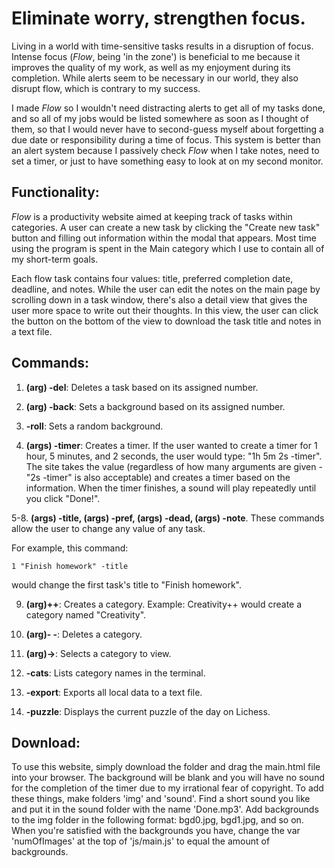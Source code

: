 # Eliminate **worry**, strengthen **focus**. 
 
Living in a world with time-sensitive tasks results in a disruption of focus. Intense focus (*Flow*, being 'in the zone') is beneficial to me because it improves the quality of my work, as well as my enjoyment during its completion. While alerts seem to be necessary in our world, they also disrupt flow, which is contrary to my success. 

I made *Flow* so I wouldn't need distracting alerts to get all of my tasks done, and so all of my jobs would be listed somewhere as soon as I thought of them, so that I would never have to second-guess myself about forgetting a due date or responsibility during a time of focus. This system is better than an alert system because I passively check *Flow* when I take notes, need to set a timer, or just to have something easy to look at on my second monitor.

## Functionality:

*Flow* is a productivity website aimed at keeping track of tasks within categories. A user can create a new task by clicking the "Create new task" button and filling out information within the modal that appears. Most time using the program is spent in the Main category which I use to contain all of my short-term goals. 

Each flow task contains four values: title, preferred completion date, deadline, and notes. While the user can edit the notes on the main page by scrolling down in a task window, there's also a detail view that gives the user more space to write out their thoughts. In this view, the user can click the button on the bottom of the view to download the task title and notes in a text file.

## Commands:

1. **(arg) -del**: Deletes a task based on its assigned number.

2. **(arg) -back**: Sets a background based on its assigned number.

3. **-roll**: Sets a random background.

4. **(args) -timer**: Creates a timer. If the user wanted to create a timer for 1 hour, 5 minutes, and 2 seconds, the user would type: "1h 5m 2s -timer". The site takes the value (regardless of how many arguments are given - "2s -timer" is also acceptable) and creates a timer based on the information. When the timer finishes, a sound will play repeatedly until you click "Done!". 

5-8. **(args) -title, (args) -pref, (args) -dead, (args) -note**. These commands allow the user to change any value of any task. 


For example, this command: 

```
1 "Finish homework" -title
```

would change the first task's title to "Finish homework".


9. **(arg)++**: Creates a category. Example: Creativity++ would create a category named "Creativity".

10. **(arg)- -**: Deletes a category.

11. **(arg)->**: Selects a category to view.

12. **-cats**: Lists category names in the terminal.

13. **-export**: Exports all local data to a text file.

14. **-puzzle**: Displays the current puzzle of the day on Lichess.

## Download:

To use this website, simply download the folder and drag the main.html file into your browser. The background will be blank and you will have no sound for the completion of the timer due to my irrational fear of copyright. To add these things, make folders 'img' and 'sound'. Find a short sound you like and put it in the sound folder with the name 'Done.mp3'. Add backgrounds to the img folder in the following format: bgd0.jpg, bgd1.jpg, and so on. When you're satisfied with the backgrounds you have, change the var 'numOfImages' at the top of 'js/main.js' to equal the amount of backgrounds.
